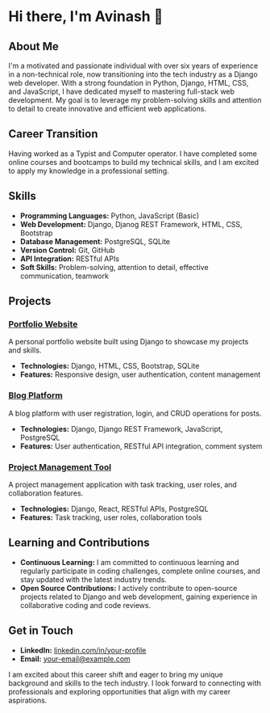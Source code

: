 # Hi there, I'm Avinash 👋

## About Me

I'm a motivated and passionate individual with over six years of experience in a non-technical role, now transitioning into the tech industry as a Django web developer. With a strong foundation in Python, Django, HTML, CSS, and JavaScript, I have dedicated myself to mastering full-stack web development. My goal is to leverage my problem-solving skills and attention to detail to create innovative and efficient web applications.

## Career Transition

Having worked as a Typist and Computer operator. I have completed some online courses and bootcamps to build my technical skills, and I am excited to apply my knowledge in a professional setting.

## Skills

- **Programming Languages:** Python, JavaScript (Basic)
- **Web Development:** Django, Djanog REST Framework, HTML, CSS, Bootstrap
- **Database Management:** PostgreSQL, SQLite
- **Version Control:** Git, GitHub
- **API Integration:** RESTful APIs
- **Soft Skills:** Problem-solving, attention to detail, effective communication, teamwork

## Projects

### [Portfolio Website](https://github.com/your-username/portfolio-website)
A personal portfolio website built using Django to showcase my projects and skills.
- **Technologies:** Django, HTML, CSS, Bootstrap, SQLite
- **Features:** Responsive design, user authentication, content management

### [Blog Platform](https://github.com/your-username/blog-platform)
A blog platform with user registration, login, and CRUD operations for posts.
- **Technologies:** Django, Django REST Framework, JavaScript, PostgreSQL
- **Features:** User authentication, RESTful API integration, comment system

### [Project Management Tool](https://github.com/your-username/project-management-tool)
A project management application with task tracking, user roles, and collaboration features.
- **Technologies:** Django, React, RESTful APIs, PostgreSQL
- **Features:** Task tracking, user roles, collaboration tools

## Learning and Contributions

- **Continuous Learning:** I am committed to continuous learning and regularly participate in coding challenges, complete online courses, and stay updated with the latest industry trends.
- **Open Source Contributions:** I actively contribute to open-source projects related to Django and web development, gaining experience in collaborative coding and code reviews.

## Get in Touch

- **LinkedIn:** [linkedin.com/in/your-profile](https://linkedin.com/in/your-profile)
- **Email:** [your-email@example.com](mailto:your-email@example.com)

I am excited about this career shift and eager to bring my unique background and skills to the tech industry. I look forward to connecting with professionals and exploring opportunities that align with my career aspirations.

